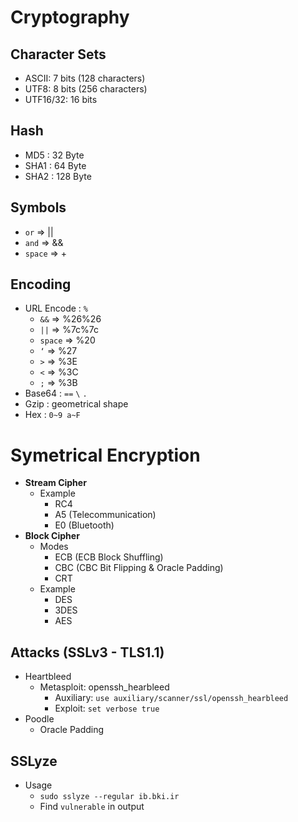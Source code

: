 # Cryptography

## Character Sets
- ASCII: 7 bits (128 characters)
- UTF8: 8 bits (256 characters)
- UTF16/32: 16 bits 

## Hash
- MD5 : 32 Byte
- SHA1 : 64 Byte
- SHA2 : 128 Byte

## Symbols
- ```or```     =>    ||
- ```and```    =>    &&
- ```space```  =>    +

## Encoding
- URL Encode : ```%```
  - ```&&```    =>    %26%26
  - ```||```    =>    %7c%7c
  - ```space``` =>    %20
  - ```‘```     =>    %27
  - ```>```     =>    %3E
  - ```<```     =>    %3C
  - ```;```     =>    %3B
- Base64 : ```==``` ```\``` ```.```
- Gzip : geometrical shape
- Hex : ```0~9 a~F```

# Symetrical Encryption
- **Stream Cipher**
  - Example 
    - RC4
    - A5 (Telecommunication)
    - E0 (Bluetooth)
- **Block Cipher**
  - Modes
    - ECB (ECB Block Shuffling)
    - CBC (CBC Bit Flipping & Oracle Padding)
    - CRT
  - Example
    - DES
    - 3DES
    - AES 


## Attacks (SSLv3 - TLS1.1)
- Heartbleed 
  - Metasploit: openssh_hearbleed
    - Auxiliary: ```use auxiliary/scanner/ssl/openssh_hearbleed```
    - Exploit: ```set verbose true```
- Poodle
  - Oracle Padding

## SSLyze
- Usage
  - ```sudo sslyze --regular ib.bki.ir```
  - Find ```vulnerable``` in output
